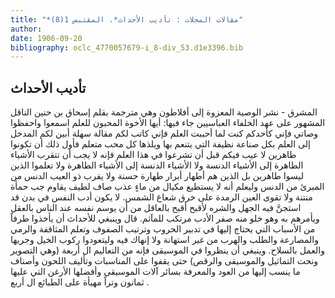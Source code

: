 ```yaml
---
title: "*مقالات المجلات : تأديب الأحداث*. المقتبس 1(8)"
author: 
date: 1906-09-20
bibliography: oclc_4770057679-i_8-div_53.d1e3396.bib
---
```




##  تأديب الأحداث 


 المشرق  - نشر الوصية المعزوة إلى أفلاطون وهي مترجمة بقلم إسحاق بن حنين الناقل المشهور على عهد الخلفاء العباسيين جاء فيها: أيها الأخوة المحبون للعلم اسمعوا واحفظوا وصاتي فإني كأحدكم كنت لما أحببت العلم فإني كاتب لكم مقالة سهلة أبين لكم المدخل إلى العلم بكل صناعة نظيفة التي يتنعم بها ويلذها كل محب متعلم فأول ذلك أن تكونوا طاهرين لا عيب فيكم قبل أن تشرعوا في هذا العلم فإنه لا يجب أن تتقرب الأشياء الطاهرة إلى الأشياء الدنسة ولا الأشياء الدنسة إلى الأشياء الطاهرة ولا تعلموا الذين ليسوا طاهرين بل الذين هم أطهار أبرار طهارة حسنة ولا يقرب ذو العيب الدنس من المبرئ من الدنس وليعلم أنه لا يستطيع مكيال من ماءٍ عذب صاف لطيف يقاوم جب حمأة منتنة ولا تقوى العين الرمدة على خرق شعاع الشمس. لا يكون أدب النفس في بدن قد استجنَّ فيه الجهل والشره لأقبح أقبح بالعاقل من أن يوسم نفسه عند الناس بالعقل ويأمرهم به وهو خلو منه صفر الأدب مرتكب للمآثم. قال وينبغي للأحداث أن يأخذوا طرفاً من الأسباب التي يحتاج   إليها في تدبير الحروب وترتيب الصفوف وتعلم المثاقفة والرمي والمصارعة والطلب والهرب من غير استهانة ولا إنهاك فيه وليتعودوا ركوب الخيل وجريها والعمل بالسلاح. وينبغي أن ينظروا في الموسيقى فإنه من التعاليم ال  أربعة  (وهي التصوير ونحت التماثيل والموسيقى والرقص) حتى يقفوا على المناسبات وتأليف اللحون وأصناف ما ينسب إليها من العود والمعرفة بسائر آلات الموسيقى وأفضلها الأرغن التي عليها  ثمانون  وتراً مهيأة على الطبائع ال  أربع  . 
